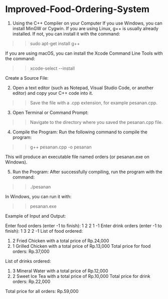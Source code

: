 # Improved-Food-Ordering-System

1. Using the C++ Compiler on your Computer
If you use Windows, you can install MinGW or Cygwin.
If you are using Linux, g++ is usually already installed. If not, you can install it with the command:

>> sudo apt-get install g++

If you are using macOS, you can install the Xcode Command Line Tools with the command:

>> xcode-select --install

Create a Source File:

2. Open a text editor (such as Notepad, Visual Studio Code, or another editor) and copy your C++ code into it.
>> Save the file with a .cpp extension, for example pesanan.cpp.

3. Open Terminal or Command Prompt:
>> Navigate to the directory where you saved the pesanan.cpp file.

4. Compile the Program:
Run the following command to compile the program:

>> g++ pesanan.cpp -o pesanan

This will produce an executable file named orders (or pesanan.exe on Windows).

5. Run the Program:
After successfully compiling, run the program with the command:

>> ./pesanan

In Windows, you can run it with:

>> pesanan.exe

Example of Input and Output:

Enter food orders (enter -1 to finish):
1 2
2 1
-1
Enter drink orders (enter -1 to finish):
1 3
2 2
-1
List of food ordered:
1. 2 Fried Chicken with a total price of Rp.24,000
2. 1 Grilled Chicken with a total price of Rp.13,000
Total price for food orders: Rp.37,000

List of drinks ordered:
1. 3 Mineral Water with a total price of Rp.12,000
2. 2 Sweet Ice Tea with a total price of Rp.10,000
Total price for drink orders: Rp.22,000

Total price for all orders: Rp.59,000


